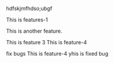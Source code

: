 
hdfskjmfhdso;ubgf

This is features-1

This is another feature. 

This is feature 3
This is feature-4 

fix bugs
This is feature-4
yhis is fixed bug
